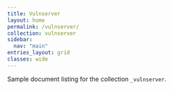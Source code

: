 ```yaml
---
title: Vulnserver
layout: home
permalink: /vulnserver/
collection: vulnserver
sidebar:
  nav: "main"
entries_layout: grid
classes: wide
---
```


Sample document listing for the collection `_vulnserver`.
